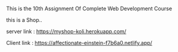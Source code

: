 This is the 10th Assignment Of Complete Web Development Course


this is a Shop..

server link : https://myshop-koli.herokuapp.com/


Client link : https://affectionate-einstein-f7b6a0.netlify.app/